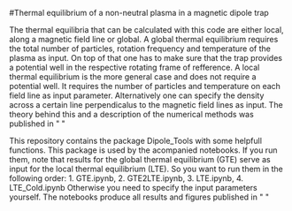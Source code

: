 #Thermal equilibrium of a non-neutral plasma in a magnetic dipole trap

The thermal equilibria that can be calculated with this code are either local, along a magnetic field line or global. 
A global thermal equilibrium requires the total number of particles, rotation frequency and temperature of the plasma as input.
On top of that one has to make sure that the trap provides a potential well in the respective rotating frame of refference.
A local thermal equilibrium is the more general case and does not require a potential well. 
It requires the number of particles and temperature on each field line as input parameter. 
Alternatively one can specify the density across a certain line perpendicalus to the magnetic field lines as input.
The theory behind this and a description of the numerical methods was published in " "

This repository contains the package Dipole_Tools with some helpfull functions. This package is used by the acompanied notebooks. 
If you run them, note that results for the global thermal equilibrium (GTE) serve as input for the local thermal equilibrium (LTE).
So you want to run them in the following order: 1. GTE.ipynb, 2. GTE2LTE.ipynb, 3. LTE.ipynb, 4. LTE_Cold.ipynb
Otherwise you need to specify the input parameters yourself.
The notebooks produce all results and figures published in " "
